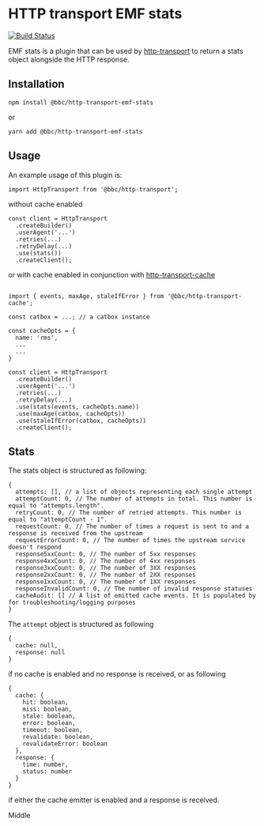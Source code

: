 # HTTP transport EMF stats
[![Build Status](https://travis-ci.org/bbc/http-transport-emf-stats.svg?branch=master)](https://travis-ci.org/bbc/http-transport-emf-stats)

EMF stats is a plugin that can be used by [http-transport](https://github.com/bbc/http-transport) to return a stats object alongside the HTTP response.

## Installation

```
npm install @bbc/http-transport-emf-stats
```

or

```
yarn add @bbc/http-transport-emf-stats
```

## Usage

An example usage of this plugin is:

```
import HttpTransport from '@bbc/http-transport';
```

without cache enabled

```
const client = HttpTransport
  .createBuilder()
  .userAgent('...')
  .retries(...)
  .retryDelay(...)
  .use(stats())
  .createClient();
```

or with cache enabled in conjunction with [http-transport-cache](https://github.com/bbc/http-transport-cache)

```

```

```
import { events, maxAge, staleIfError } from '@bbc/http-transport-cache';

const catbox = ...; // a catbox instance

const cacheOpts = {
  name: 'rms',
  ...
  ...
}

const client = HttpTransport
  .createBuilder()
  .userAgent('...')
  .retries(...)
  .retryDelay(...)
  .use(stats(events, cacheOpts.name))
  .use(maxAge(catbox, cacheOpts))
  .use(staleIfError(catbox, cacheOpts))
  .createClient();
```

## Stats

The stats object is structured as following:

```
{
  attempts: [], // a list of objects representing each single attempt
  attemptCount: 0, // The number of attempts in total. This number is equal to "attempts.length".
  retryCount: 0, // The number of retried attempts. This number is equal to "attemptCount - 1".
  requestCount: 0, // The number of times a request is sent to and a response is received from the upstream
  requestErrorCount: 0, // The number of times the upstream service doesn't respond
  response5xxCount: 0, // The number of 5xx responses
  response4xxCount: 0, // The number of 4xx responses
  response3xxCount: 0, // The number of 3XX responses
  response2xxCount: 0, // The number of 2XX responses
  response1xxCount: 0, // The number of 1XX responses
  responseInvalidCount: 0, // The number of invalid response statuses
  cacheAudit: [] // A list of emitted cache events. It is populated by for troubleshooting/logging purposes
}
```

The `attempt` object is structured as following

```
{
  cache: null,
  response: null
}
```

if no cache is enabled and no response is received, or as following

```
{
  cache: {
    hit: boolean,
    miss: boolean,
    stale: boolean,
    error: boolean,
    timeout: boolean,
    revalidate: boolean,
    revalidateError: boolean
  },
  response: {
    time: number,
    status: number
  }
}
```

if either the cache emitter is enabled and a response is received.

Middle
